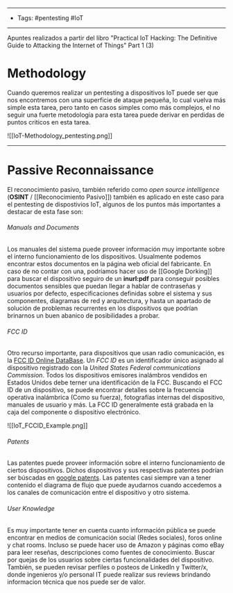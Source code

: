----
-  Tags: #pentesting #IoT  
----
Apuntes realizados a partir del libro "Practical IoT Hacking: The Definitive Guide to Attacking the Internet of Things" Part 1 (3)
# Methodology

Cuando queremos realizar un pentesting a dispositivos IoT puede ser que nos encontremos con una superficie de ataque pequeña, lo cual vuelva más simple esta tarea, pero tanto en casos simples como más complejos, el no seguir una fuerte metodología para esta tarea puede derivar en perdidas de puntos criticos en esta tarea.

![[IoT-Methodology_pentesting.png]]

-----
# Passive Reconnaissance

El reconocimiento pasivo, también referido como *open source intelligence* (**OSINT** / [[Reconocimiento Pasivo]]) también es aplicado en este caso para el pentesting de dispostivios IoT, algunos de los puntos más importantes a destacar de esta fase son:
###### Manuals and Documents
Los manuales del sistema puede proveer información muy importante sobre el interno funcionamiento de los dispositivos. Usualmente podemos encontrar estos documentos en la página web oficial del fabricante. En caso de no contar con una, podríamos hacer uso de [[Google Dorking]] para buscar el dispositivo seguiro de un **inurl:pdf** para conseguir posibles documentos sensibles que puedan llegar a hablar de contraseñas y usuarios por defecto, especificaciones definidas sobre el sistema y sus componentes, diagramas de red y arquitectura, y hasta un apartado de solución de problemas recurrentes en los dispositivos que podrían brinarnos un buen abanico de posibilidades a probar.

###### FCC ID
Otro recurso importante, para dispositivos que usan radio comunicación, es la [FCC ID Online DataBase](https://fccid.io/). Un *FCC ID* es un identificador único asignado al dispositivo registrado con la *United States Federal communications Commission*. Todos los dispositivos emisores inalámbros vendidos en Estados Unidos debe terner una identificación de la FCC. Buscando el FCC ID de un dispositivo, se puede encontrar detalles sobre la frecuencia operativa inalámbrica (Como su fuerza), fotografías internas del dispositivo, manuales de usuario y más. La FCC ID generalmente está grabada en la caja del componente o dispositivo electrónico.

![[IoT_FCCID_Example.png]]
###### Patents
 Las patentes puede proveer información sobre el interno funcionamiento de ciertos dispositivos. Dichos dispositivos y sus respectivas patentes podrían ser búscadas en [google patents](https://patents.google.com/). Las patentes casi siempre van a tener contenido el diagrama de flujo que puede ayudarnos cuando accedemos a los canales de comunicación entre el dispositivo y otro sistema.
###### User Knowledge
Es muy importante tener en cuenta cuanto información pública se puede encontrar en medios de comunicación social (Redes sociales), foros online y chat rooms. Incluso se puede hacer uso de Amazon y páginas como eBay para leer reseñas, descripciones como fuentes de conocimiento. Buscar por quejas de los usuarios sobre ciertas funcionalidades del dispositivo. También, se pueden revisar perfiles o posteos de LinkedIn y Twitter/x, donde ingenieros y/o personal IT puede realizar sus reviews brindando informacion técnica que nos puede ser de valor.